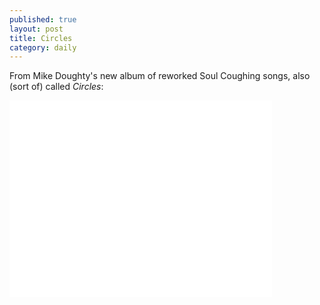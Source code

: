 ```yaml
---
published: true
layout: post
title: Circles
category: daily
---
```

From Mike Doughty's new album of reworked Soul Coughing songs, also (sort of) called *Circles*:
<div class="videowrapper"><span style="margin-top:20px;">
<iframe width="420" height="315" src="//www.youtube.com/embed/XhyU8TSkqEI" frameborder="0" allowfullscreen></iframe></span></div>
